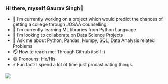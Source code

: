 ### Hi there, myself Gaurav Singh👋

- 🔭 I’m currently working on a project which would predict the chances of getting a college through JOSAA counselling.
- 🌱 I’m currently learning ML libraries from Python Language
- 👯 I’m looking to collaborate on Data Science Projects
- 💬 Ask me about Python, Pandas, Numpy, SQL, Data Analysis related Problems
- 📫 How to reach me: Through Github itself :) 
- 😄 Pronouns: He/His
- ⚡ Fun fact: I spend a lot of time just procastinating things.

<img src="https://github-readme-stats.vercel.app/api?username=Gaurav1921&&show_icons=true&title_color=ffffff&icon_color=bbacf&text_color=daf7dc&bg_color=151515">
<img src="https://github-readme-stats.vercel.app/api/top-langs/?username=Gaurav1921>
